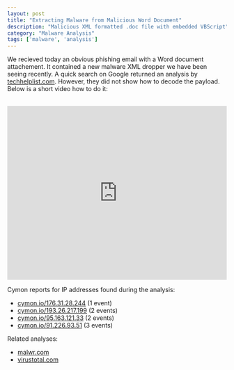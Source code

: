 ```yaml
---
layout: post
title: "Extracting Malware from Malicious Word Document"
description: "Malicious XML formatted .doc file with embedded VBScript"
category: "Malware Analysis"
tags: ['malware', 'analysis']
---
```


We recieved today an obvious phishing email with a Word document attachement. 
It contained a new malware XML dropper we have been seeing recently. 
A quick search on Google returned an analysis by 
[techhelplist.com](https://techhelplist.com/index.php/spam-list/751-aspiring-solicitors-debt-collection-malware).
However, they did not show how to decode the payload. Below is a short video how to do it:

<br/>
<iframe width="100%" height="400" src="https://www.youtube.com/embed/g-QOJxAyaQI" frameborder="0" allowfullscreen></iframe>

Cymon reports for IP addresses found during the analysis:

*	[cymon.io/176.31.28.244](http://cymon.io/176.31.28.244) (1 event)
*	[cymon.io/193.26.217.199](http://cymon.io/193.26.217.199) (2 events)
*	[cymon.io/95.163.121.33](http://cymon.io/95.163.121.33) (2 events)
*	[cymon.io/91.226.93.51](http://cymon.io/91.226.93.51) (3 events)

Related analyses:

*	[malwr.com](https://malwr.com/analysis/ZjQ1MDdhMjYxN2I4NDE1MTgzMWZjZDFhODY1MTQ1NmU/)
*	[virustotal.com](https://www.virustotal.com/en/file/71cf9e03d0a7cde196ac85a1b9c3936bb50b91234af5c044501f30771a3db67b/analysis/)